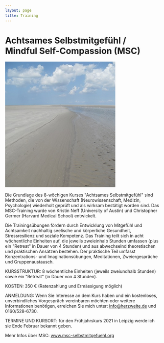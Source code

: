 ```yaml
---
layout: page
title: Training
---
```


# Achtsames Selbstmitgefühl / Mindful Self-Compassion (MSC)


![Bild zu Training](/images/training.jpg)

Die Grundlage des 8-wöchigen Kurses "Achtsames Selbstmitgefühl" sind Methoden, die von der Wissenschaft (Neurowissenschaft, 
Medizin, Psychologie) wiederholt geprüft und als wirksam bestätigt worden sind. Das MSC-Training wurde von Kristin Neff (University of Austin) und Christopher Germer (Harvard Medical School) entwickelt. 

Die Trainingsübungen fördern durch Entwicklung von Mitgefühl und Achtsamkeit nachhaltig seelische und körperliche Gesundheit, Stressresilienz und soziale Kompetenz. Das Training teilt sich in acht wöchentliche Einheiten auf, die jeweils zweieinhalb Stunden umfassen (plus ein "Retreat" in Dauer von 4 Stunden) und aus abwechselnd theoretischen und praktischen Ansätzen bestehen. Der praktische Teil umfasst Konzentrations- und
Imaginationsübungen, Meditationen, Zweiergespräche und Gruppenaustausch.

KURSSTRUKTUR:
8 wöchentliche Einheiten (jeweils zweiundhalb Stunden) sowie ein "Retreat" (in Dauer von 4 Stunden).

KOSTEN:
350 € (Ratenzahlung und Ermässigung möglich)

ANMELDUNG:
Wenn Sie Interesse an dem Kurs haben und ein kostenloses, unverbindliches Vorgespräch vereinbaren möchten oder weitere Informationen benötigen, erreichen Sie mich unter: info@herzweite.de und 0160/528-6730.

TERMINE UND KURSORT:
für den Frühjahrskurs 2021 in Leipzig werde ich sie Ende Februar bekannt geben.


Mehr Infos über MSC: 
www.msc-selbstmitgefuehl.org 




